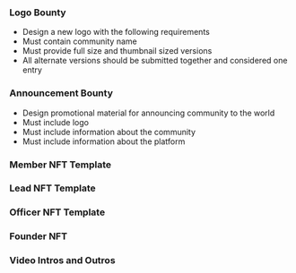 ### Logo Bounty

  - Design a new logo with the following requirements
  - Must contain community name
  - Must provide full size and thumbnail sized versions
  - All alternate versions should be submitted together and considered one entry

### Announcement Bounty

  - Design promotional material for announcing community to the world
  - Must include logo
  - Must include information about the community
  - Must include information about the  platform

### Member NFT Template

### Lead NFT Template

### Officer NFT Template

### Founder NFT

### Video Intros and Outros
